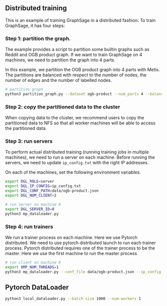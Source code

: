 ## Distributed training

This is an example of training GraphSage in a distributed fashion. To train GraphSage, it has four steps:

### Step 1: partition the graph.

The example provides a script to partition some builtin graphs such as Reddit and OGB product graph.
If we want to train GraphSage on 4 machines, we need to partition the graph into 4 parts.

In this example, we partition the OGB product graph into 4 parts with Metis. The partitions are balanced with respect to
the number of nodes, the number of edges and the number of labelled nodes.
```bash
# partition graph
python3 partition_graph.py --dataset ogb-product --num_parts 4 --balance_train --balance_edges
```

### Step 2: copy the partitioned data to the cluster

When copying data to the cluster, we recommend users to copy the partitioned data to NFS so that all worker machines
will be able to access the partitioned data.

### Step 3: run servers

To perform actual distributed training (running training jobs in multiple machines), we need to run
a server on each machine. Before running the servers, we need to update `ip_config.txt` with the right IP addresses.

On each of the machines, set the following environment variables.

```bash
export DGL_ROLE=server
export DGL_IP_CONFIG=ip_config.txt
export DGL_CONF_PATH=data/ogb-product.json
export DGL_NUM_CLIENT=2
```

```bash
# run server on machine 0
export DGL_SERVER_ID=0
python3 mp_dataloader.py
```

### Step 4: run trainers
We run a trainer process on each machine. Here we use Pytorch distributed. We need to use pytorch distributed launch to run each trainer process.
Pytorch distributed requires one of the trainer process to be the master. Here we use the first machine to run the master process.

```bash
# run client on machine 0
export OMP_NUM_THREADS=1
python3 mp_dataloader.py --conf_file data/ogb-product.json --ip_config ip_config.txt --batch-size 1000 --num-workers 1
```

## Pytorch DataLoader

```bash
python3 local_dataloader.py --batch-size 1000 --num-workers 1
```
